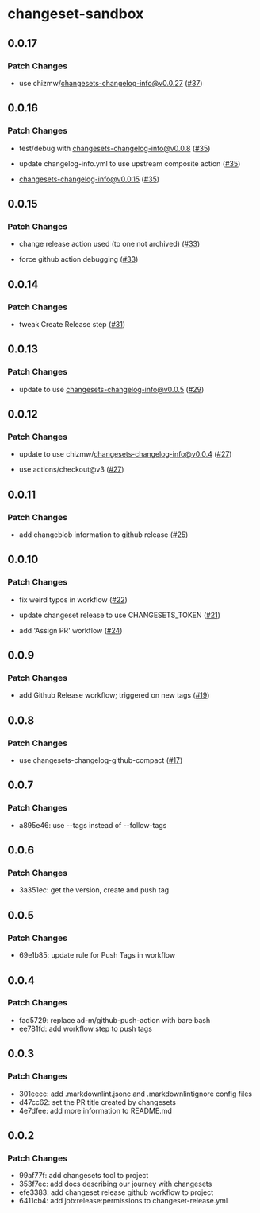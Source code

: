 # changeset-sandbox

## 0.0.17

### Patch Changes

- use chizmw/changesets-changelog-info@v0.0.27 ([#37](https://github.com/chizmw/changeset-sandbox/pull/37))

## 0.0.16

### Patch Changes

- test/debug with changesets-changelog-info@v0.0.8 ([#35](https://github.com/chizmw/changeset-sandbox/pull/35))

- update changelog-info.yml to use upstream composite action ([#35](https://github.com/chizmw/changeset-sandbox/pull/35))

- changesets-changelog-info@v0.0.15 ([#35](https://github.com/chizmw/changeset-sandbox/pull/35))

## 0.0.15

### Patch Changes

- change release action used (to one not archived) ([#33](https://github.com/chizmw/changeset-sandbox/pull/33))

- force github action debugging ([#33](https://github.com/chizmw/changeset-sandbox/pull/33))

## 0.0.14

### Patch Changes

- tweak Create Release step ([#31](https://github.com/chizmw/changeset-sandbox/pull/31))

## 0.0.13

### Patch Changes

- update to use changesets-changelog-info@v0.0.5 ([#29](https://github.com/chizmw/changeset-sandbox/pull/29))

## 0.0.12

### Patch Changes

- update to use chizmw/changesets-changelog-info@v0.0.4 ([#27](https://github.com/chizmw/changeset-sandbox/pull/27))

- use actions/checkout@v3 ([#27](https://github.com/chizmw/changeset-sandbox/pull/27))

## 0.0.11

### Patch Changes

- add changeblob information to github release ([#25](https://github.com/chizmw/changeset-sandbox/pull/25))

## 0.0.10

### Patch Changes

- fix weird typos in workflow ([#22](https://github.com/chizmw/changeset-sandbox/pull/22))

- update changeset release to use CHANGESETS_TOKEN ([#21](https://github.com/chizmw/changeset-sandbox/pull/21))

- add 'Assign PR' workflow ([#24](https://github.com/chizmw/changeset-sandbox/pull/24))

## 0.0.9

### Patch Changes

- add Github Release workflow; triggered on new tags ([#19](https://github.com/chizmw/changeset-sandbox/pull/19))

## 0.0.8

### Patch Changes

- use changesets-changelog-github-compact ([#17](https://github.com/chizmw/changeset-sandbox/pull/17))

## 0.0.7

### Patch Changes

- a895e46: use --tags instead of --follow-tags

## 0.0.6

### Patch Changes

- 3a351ec: get the version, create and push tag

## 0.0.5

### Patch Changes

- 69e1b85: update rule for Push Tags in workflow

## 0.0.4

### Patch Changes

- fad5729: replace ad-m/github-push-action with bare bash
- ee781fd: add workflow step to push tags

## 0.0.3

### Patch Changes

- 301eecc: add .markdownlint.jsonc and .markdownlintignore config files
- d47cc62: set the PR title created by changesets
- 4e7dfee: add more information to README.md

## 0.0.2

### Patch Changes

- 99af77f: add changesets tool to project
- 353f7ec: add docs describing our journey with changesets
- efe3383: add changeset release github workflow to project
- 6411cb4: add job:release:permissions to changeset-release.yml

